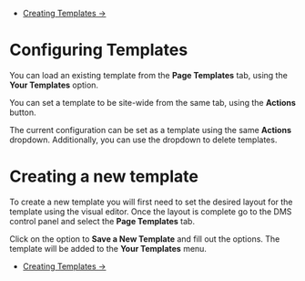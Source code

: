 <div class="row-fluid">
	<div class="span12">
		<ul class="pager">
  			<li class="pull-right"><a href="http://docs.pagelines.com/configure/creating-templates">Creating Templates &rarr;</a></li>
		</ul>
	</div>
</div>

# Configuring Templates #

You can load an existing template from the **Page Templates** tab, using the **Your Templates** option.

You can set a template to be site-wide from the same tab, using the **Actions** button.

The current configuration can be set as a template using the same **Actions** dropdown. Additionally, you can use the dropdown to delete templates.

# Creating a new template 

To create a new template you will first need to set the desired layout for the template using the visual editor. Once the layout is complete go to the DMS control panel and select the **Page Templates** tab. 

Click on the option to **Save a New Template** and fill out the options. The template will be added to the **Your Templates** menu.

<div class="row-fluid">
	<div class="span12">
		<ul class="pager">
  			<li class="pull-right"><a href="http://docs.pagelines.com/configure/creating-templates">Creating Templates &rarr;</a></li>
		</ul>
	</div>
</div>
